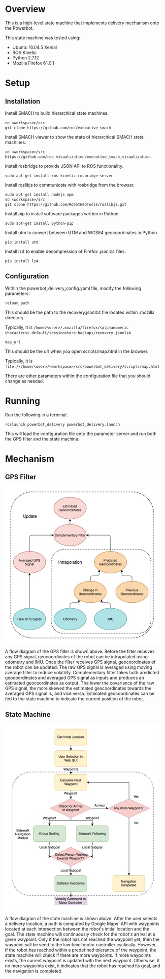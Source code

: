 # Overview
This is a high-level state machine that implements delivery mechanism onto the Powerbot.

This state machine was tested using:
- Ubuntu 16.04.5 Xenial
- ROS Kinetic
- Python 2.7.12
- Mozilla Firefox 61.0.1

# Setup
## Installation
Install SMACH to build hierarchical state machines.
```
cd <workspace>/src
git clone https://github.com/ros/executive_smach
```

Install SMACH viewer to show the state of hierarchical SMACH state machines.
```
cd <workspace>/src
https://github.com/ros-visualization/executive_smach_visualization
```

Install rosbridge to provide JSON API to ROS functionality.
```
sudo apt-get install ros-kinetic-rosbridge-server
```

Install roslibjs to communicate with rosbridge from the browser.
```
sudo apt-get install nodejs npm
cd <workspace>/src
git clone https://github.com/RobotWebTools/roslibjs.git
```

Install pip to install software packages written in Python. 
```
sudo apt-get install python-pip
```

Install utm to convert between UTM and WGS84 geocoordinates in Python.
```
pip install utm
```

Install lz4 to enable decompression of Firefox .jsonlz4 files.
```
pip install lz4
```

## Configuration
Within the powerbot_delivery_config.yaml file, modify the following parameters:

```
reload_path
```
This should be the path to the recovery.jsonlz4 file located within .mozilla directory.

Typically, it is `/home/<user>/.mozilla/firefox/<alphanumeric characters>.default/sessionstore-backups/recovery.jsonlz4`

```
map_url
```
This should be the url when you open scripts/map.html in the browser.

Typically, it is `file:///home/<user>/<workspace>/src/powerbot_delivery/scripts/map.html`

There are other parameters within the configuration file that you should change as needed.

# Running

Run the following in a terminal.
```
roslaunch powerbot_delivery powerbot_delivery.launch
```
This will load the configuration file onto the parameter server and run both the GPS filter and the state machine.

# Mechanism
## GPS Filter
<img src="/images/GPS_filter_flow_diagram.jpg"  width="500">

A flow diagram of the GPS filter is shown above. Before the filter receives any GPS signal, geocoordinates of the robot can be intrapolated using odometry and IMU. Once the filter receives GPS signal, geocoordinates of the robot can be updated. The raw GPS signal is averaged using moving average filter to reduce volatility. Complementary filter takes both predicted geocoordinates and averaged GPS signal as inputs and produces an estimated geocoordinates as output. The lower the covariance of the raw GPS signal, the more skewed the estimated geocoordinates towards the averaged GPS signal is, and vice versa. Estimated geocoordinates can be fed to the state machine to indicate the current position of the robot.

## State Machine
 <img src="/images/state_machine_flow_diagram.jpg"  width="500">

A flow diagram of the state machine is shown above. After the user selects a delivery location, a path is computed by Google Maps' API with waypoints located at each intersection between the robot's initial location and the goal. The state machine will continuously check for the robot's arrival at a given waypoint. Only if the robot has not reached the waypoint yet, then the waypoint will be send to the low-level motor controller cyclically. However, if the robot has reached within a predefined tolerance of the waypoint, the state machine will check if there are more waypoints. If more waypoints exists, the current waypoint is updated with the next waypoint. Otherwise, if no more waypoints exist, it indicates that the robot has reached its goal, and the navigation is completed.
